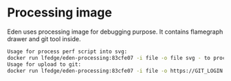 # Processing image

Eden uses processing image for debugging purpose. It contains flamegraph drawer and git tool inside.

```bash
Usage for process perf script into svg:
docker run lfedge/eden-processing:83cfe07 -i file -o file svg - to process output of perf script into svg
Usage for upload to git:
docker run lfedge/eden-processing:83cfe07 -i file -o https://GIT_LOGIN:GIT_TOKEN@GIT_REPO -b branch [-d directory] git
```
